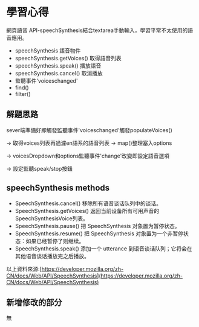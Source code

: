 
# 學習心得

網頁語音 API-speechSynthesis結合textarea手動輸入，學習平常不太使用的語音應用。

* speechSynthesis 語音物件
* speechSynthesis.getVoices() 取得語音列表
* speechSynthesis.speak() 播放語音
* speechSynthesis.cancel() 取消播放
* 監聽事件'voiceschanged'
* find()
* filter()



## 解題思路

sever端準備好即觸發監聽事件'voiceschanged'觸發populateVoices()

-> 取得voices列表再過濾en語系的語音列表 -> map()整理塞入options

-> voicesDropdown和options監聽事件'change'改變即設定語音選項

-> 設定監聽speak/stop按鈕


## speechSynthesis methods

* SpeechSynthesis.cancel()
移除所有语音谈话队列中的谈话。
* SpeechSynthesis.getVoices()
返回当前设备所有可用声音的 SpeechSynthesisVoice列表。
* SpeechSynthesis.pause()
把 SpeechSynthesis 对象置为暂停状态。
* SpeechSynthesis.resume()
把 SpeechSynthesis 对象置为一个非暂停状态：如果已经暂停了则继续。
* SpeechSynthesis.speak()
添加一个 utterance 到语音谈话队列；它将会在其他语音谈话播放完之后播放。




以上資料來源:[https://developer.mozilla.org/zh-CN/docs/Web/API/SpeechSynthesis](https://developer.mozilla.org/zh-CN/docs/Web/API/SpeechSynthesis)


  
## 新增修改的部分

無



